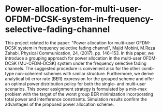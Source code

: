 # Power-allocation-for-multi-user-OFDM-DCSK-system-in-frequency-selective-fading-channel
This  project related to the paper: "Power allocation for multi-user OFDM-DCSK system in frequency selective fading channel", Majid Mobini, M.Reza Zahabi, Physical Communication, 24, (2017), pp. 146–153. In this paper, we introduce a grouping approach for power allocation in the multi-user OFDM-DCSK (MU-OFDM-DCSK) system under the frequency selective fading channels. The suggested procedure is convenient also for the other comb-type non-coherent schemes with similar structure. Furthermore, we derive analytical bit error rate (BER) expression for the grouped scheme and offer an optimal power distribution policy for both the single- and multi-user scenarios. This power assignment strategy is formulated by a min–max problem with the target of the worst group BER minimization incorporating total power and interference constraints. Simulation results confirm the advantages of the proposed power allocation scheme.
